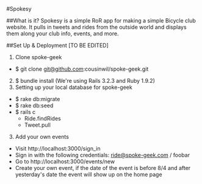 #Spokesy

##What is it?
Spokesy is a simple RoR app for making a simple Bicycle club website. It pulls in tweets and rides from the outside world and displays them along your club info, events, and more.

##Set Up & Deployment [TO BE EDITED] 

1. Clone spoke-geek
  * $ git clone git@github.com:cousinwil/spoke-geek.git
2. $ bundle install (We're using Rails 3.2.3 and Ruby 1.9.2)
3. Setting up your local database for spoke-geek
  * $ rake db:migrate
  * $ rake db:seed
  * $ rails c
      - Ride.findRides
      - Tweet.pull
3. Add your own events
  * Visit http://localhost:3000/sign_in
  * Sign in with the following credentials: ride@spoke-geek.com / foobar
  * Go to http://localhost:3000/events/new
  * Create your own event, if the date of the event is before 8/4 and after yesterday's date the event will show up on the home page
